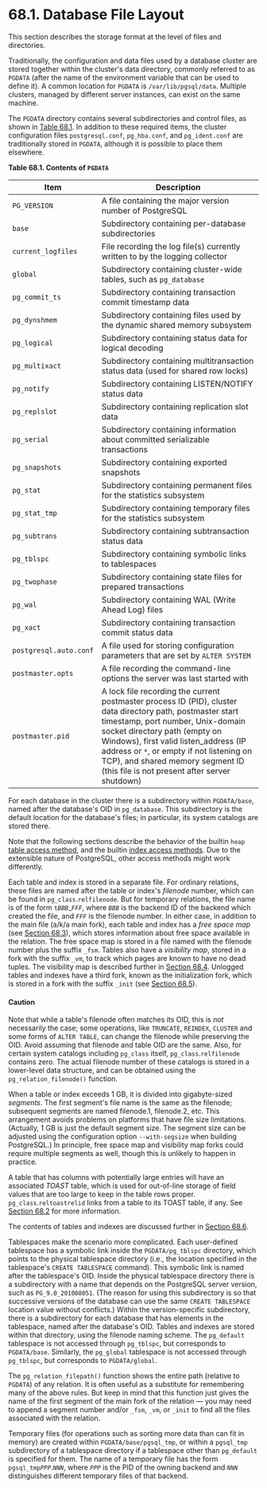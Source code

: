# 68.1. Database File Layout

This section describes the storage format at the level of files and directories.

Traditionally, the configuration and data files used by a database cluster are stored together within the cluster's data directory, commonly referred to as `PGDATA` (after the name of the environment variable that can be used to define it). A common location for `PGDATA` is `/var/lib/pgsql/data`. Multiple clusters, managed by different server instances, can exist on the same machine.

The `PGDATA` directory contains several subdirectories and control files, as shown in [Table 68.1](https://www.postgresql.org/docs/12/storage-file-layout.html#PGDATA-CONTENTS-TABLE). In addition to these required items, the cluster configuration files `postgresql.conf`, `pg_hba.conf`, and `pg_ident.conf` are traditionally stored in `PGDATA`, although it is possible to place them elsewhere.

**Table 68.1. Contents of `PGDATA`**

| Item                   | Description                                                                                                                                                                                                                                                                                                                                                 |
| ---------------------- | ----------------------------------------------------------------------------------------------------------------------------------------------------------------------------------------------------------------------------------------------------------------------------------------------------------------------------------------------------------- |
| `PG_VERSION`           | A file containing the major version number of PostgreSQL                                                                                                                                                                                                                                                                                                    |
| `base`                 | Subdirectory containing per-database subdirectories                                                                                                                                                                                                                                                                                                         |
| `current_logfiles`     | File recording the log file(s) currently written to by the logging collector                                                                                                                                                                                                                                                                                |
| `global`               | Subdirectory containing cluster-wide tables, such as `pg_database`                                                                                                                                                                                                                                                                                          |
| `pg_commit_ts`         | Subdirectory containing transaction commit timestamp data                                                                                                                                                                                                                                                                                                   |
| `pg_dynshmem`          | Subdirectory containing files used by the dynamic shared memory subsystem                                                                                                                                                                                                                                                                                   |
| `pg_logical`           | Subdirectory containing status data for logical decoding                                                                                                                                                                                                                                                                                                    |
| `pg_multixact`         | Subdirectory containing multitransaction status data (used for shared row locks)                                                                                                                                                                                                                                                                            |
| `pg_notify`            | Subdirectory containing LISTEN/NOTIFY status data                                                                                                                                                                                                                                                                                                           |
| `pg_replslot`          | Subdirectory containing replication slot data                                                                                                                                                                                                                                                                                                               |
| `pg_serial`            | Subdirectory containing information about committed serializable transactions                                                                                                                                                                                                                                                                               |
| `pg_snapshots`         | Subdirectory containing exported snapshots                                                                                                                                                                                                                                                                                                                  |
| `pg_stat`              | Subdirectory containing permanent files for the statistics subsystem                                                                                                                                                                                                                                                                                        |
| `pg_stat_tmp`          | Subdirectory containing temporary files for the statistics subsystem                                                                                                                                                                                                                                                                                        |
| `pg_subtrans`          | Subdirectory containing subtransaction status data                                                                                                                                                                                                                                                                                                          |
| `pg_tblspc`            | Subdirectory containing symbolic links to tablespaces                                                                                                                                                                                                                                                                                                       |
| `pg_twophase`          | Subdirectory containing state files for prepared transactions                                                                                                                                                                                                                                                                                               |
| `pg_wal`               | Subdirectory containing WAL (Write Ahead Log) files                                                                                                                                                                                                                                                                                                         |
| `pg_xact`              | Subdirectory containing transaction commit status data                                                                                                                                                                                                                                                                                                      |
| `postgresql.auto.conf` | A file used for storing configuration parameters that are set by `ALTER SYSTEM`                                                                                                                                                                                                                                                                             |
| `postmaster.opts`      | A file recording the command-line options the server was last started with                                                                                                                                                                                                                                                                                  |
| `postmaster.pid`       | A lock file recording the current postmaster process ID (PID), cluster data directory path, postmaster start timestamp, port number, Unix-domain socket directory path (empty on Windows), first valid listen\_address (IP address or `*`, or empty if not listening on TCP), and shared memory segment ID (this file is not present after server shutdown) |

For each database in the cluster there is a subdirectory within `PGDATA/base`, named after the database's OID in `pg_database`. This subdirectory is the default location for the database's files; in particular, its system catalogs are stored there.

Note that the following sections describe the behavior of the builtin `heap` [table access method](https://www.postgresql.org/docs/12/tableam.html), and the builtin [index access methods](https://www.postgresql.org/docs/12/indexam.html). Due to the extensible nature of PostgreSQL, other access methods might work differently.

Each table and index is stored in a separate file. For ordinary relations, these files are named after the table or index's _filenode_ number, which can be found in `pg_class`.`relfilenode`. But for temporary relations, the file name is of the form `t`_`BBB`_\__`FFF`_, where _`BBB`_ is the backend ID of the backend which created the file, and _`FFF`_ is the filenode number. In either case, in addition to the main file (a/k/a main fork), each table and index has a _free space map_ (see [Section 68.3](https://www.postgresql.org/docs/12/storage-fsm.html)), which stores information about free space available in the relation. The free space map is stored in a file named with the filenode number plus the suffix `_fsm`. Tables also have a _visibility map_, stored in a fork with the suffix `_vm`, to track which pages are known to have no dead tuples. The visibility map is described further in [Section 68.4](https://www.postgresql.org/docs/12/storage-vm.html). Unlogged tables and indexes have a third fork, known as the initialization fork, which is stored in a fork with the suffix `_init` (see [Section 68.5](https://www.postgresql.org/docs/12/storage-init.html)).

#### Caution

Note that while a table's filenode often matches its OID, this is _not_ necessarily the case; some operations, like `TRUNCATE`, `REINDEX`, `CLUSTER` and some forms of `ALTER TABLE`, can change the filenode while preserving the OID. Avoid assuming that filenode and table OID are the same. Also, for certain system catalogs including `pg_class` itself, `pg_class`.`relfilenode` contains zero. The actual filenode number of these catalogs is stored in a lower-level data structure, and can be obtained using the `pg_relation_filenode()` function.

When a table or index exceeds 1 GB, it is divided into gigabyte-sized _segments_. The first segment's file name is the same as the filenode; subsequent segments are named filenode.1, filenode.2, etc. This arrangement avoids problems on platforms that have file size limitations. (Actually, 1 GB is just the default segment size. The segment size can be adjusted using the configuration option `--with-segsize` when building PostgreSQL.) In principle, free space map and visibility map forks could require multiple segments as well, though this is unlikely to happen in practice.

A table that has columns with potentially large entries will have an associated _TOAST_ table, which is used for out-of-line storage of field values that are too large to keep in the table rows proper. `pg_class`.`reltoastrelid` links from a table to its TOAST table, if any. See [Section 68.2](https://www.postgresql.org/docs/12/storage-toast.html) for more information.

The contents of tables and indexes are discussed further in [Section 68.6](https://www.postgresql.org/docs/12/storage-page-layout.html).

Tablespaces make the scenario more complicated. Each user-defined tablespace has a symbolic link inside the `PGDATA/pg_tblspc` directory, which points to the physical tablespace directory (i.e., the location specified in the tablespace's `CREATE TABLESPACE` command). This symbolic link is named after the tablespace's OID. Inside the physical tablespace directory there is a subdirectory with a name that depends on the PostgreSQL server version, such as `PG_9.0_201008051`. (The reason for using this subdirectory is so that successive versions of the database can use the same `CREATE TABLESPACE` location value without conflicts.) Within the version-specific subdirectory, there is a subdirectory for each database that has elements in the tablespace, named after the database's OID. Tables and indexes are stored within that directory, using the filenode naming scheme. The `pg_default` tablespace is not accessed through `pg_tblspc`, but corresponds to `PGDATA/base`. Similarly, the `pg_global` tablespace is not accessed through `pg_tblspc`, but corresponds to `PGDATA/global`.

The `pg_relation_filepath()` function shows the entire path (relative to `PGDATA`) of any relation. It is often useful as a substitute for remembering many of the above rules. But keep in mind that this function just gives the name of the first segment of the main fork of the relation — you may need to append a segment number and/or `_fsm`, `_vm`, or `_init` to find all the files associated with the relation.

Temporary files (for operations such as sorting more data than can fit in memory) are created within `PGDATA/base/pgsql_tmp`, or within a `pgsql_tmp` subdirectory of a tablespace directory if a tablespace other than `pg_default` is specified for them. The name of a temporary file has the form `pgsql_tmp`_`PPP`_._`NNN`_, where _`PPP`_ is the PID of the owning backend and _`NNN`_ distinguishes different temporary files of that backend.
